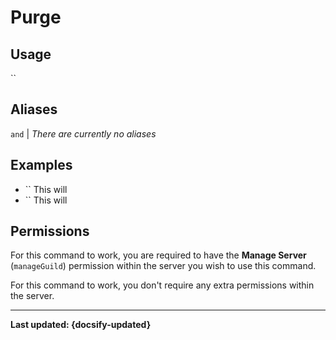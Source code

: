 # Purge

## Usage
``

## Aliases
`` and `` | *There are currently no aliases*

## Examples
- `` This will 
- `` This will 

## Permissions
For this command to work, you are required to have the **Manage Server** (`manageGuild`)  permission within the server you wish to use this command.

For this command to work, you don't require any extra permissions within the server.

----

**Last updated: {docsify-updated}**